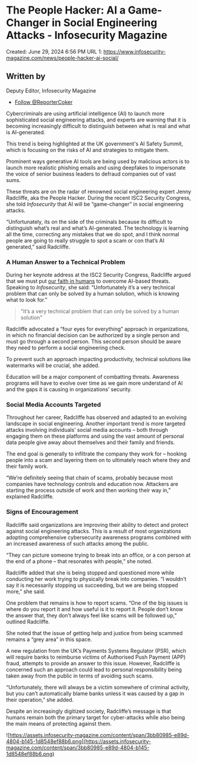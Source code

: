 # The People Hacker: AI a Game-Changer in Social Engineering Attacks - Infosecurity Magazine

Created: June 29, 2024 6:56 PM
URL 1: https://www.infosecurity-magazine.com/news/people-hacker-ai-social/

## Written by

Deputy Editor, Infosecurity Magazine

- [Follow @ReporterCoker](http://twitter.com/ReporterCoker)

Cybercriminals are using artificial intelligence (AI) to launch more sophisticated social engineering attacks, and experts are warning that it is becoming increasingly difficult to distinguish between what is real and what is AI-generated.

This trend is being highlighted at the UK government's AI Safety Summit, which is focusing on the risks of AI and strategies to mitigate them.

Prominent ways generative AI tools are being used by malicious actors is to launch more realistic phishing emails and using deepfakes to impersonate the voice of senior business leaders to defraud companies out of vast sums.

These threats are on the radar of renowned social engineering expert Jenny Radcliffe, aka the People Hacker. During the recent ISC2 Security Congress, she told *Infosecurity* that AI will be “game-changer” in social engineering attacks.

“Unfortunately, its on the side of the criminals because its difficult to distinguish what’s real and what’s AI-generated. The technology is learning all the time, correcting any mistakes that we do spot, and I think normal people are going to really struggle to spot a scam or con that’s AI generated,” said Radcliffe.

### **A Human Answer to a Technical Problem**

During her keynote address at the ISC2 Security Congress, Radcliffe argued that we must put [our faith in humans](https://www.infosecurity-magazine.com/news/humans-to-rethink-trust-generative/) to overcome AI-based threats. Speaking to *Infosecurity*, she said: “Unfortunately it’s a very technical problem that can only be solved by a human solution, which is knowing what to look for.”

> "It’s a very technical problem that can only be solved by a human solution"
> 

Radcliffe advocated a “four eyes for everything” approach in organizations, in which no financial decision can be authorized by a single person and must go through a second person. This second person should be aware they need to perform a social engineering check.

To prevent such an approach impacting productivity, technical solutions like watermarks will be crucial, she added.

Education will be a major component of combatting threats. Awareness programs will have to evolve over time as we gain more understand of AI and the gaps it is causing in organizations’ security.

### **Social Media Accounts Targeted**

Throughout her career, Radcliffe has observed and adapted to an evolving landscape in social engineering. Another important trend is more targeted attacks involving individuals’ social media accounts – both through engaging them on these platforms and using the vast amount of personal data people give away about themselves and their family and friends.

The end goal is generally to infiltrate the company they work for – hooking people into a scam and layering them on to ultimately reach where they and their family work.

“We’re definitely seeing that chain of scams, probably because most companies have technology controls and education now. Attackers are starting the process outside of work and then working their way in,” explained Radcliffe.

### **Signs of Encouragement**

Radcliffe said organizations are improving their ability to detect and protect against social engineering attacks. This is a result of most organizations adopting comprehensive cybersecurity awareness programs combined with an increased awareness of such attacks among the public.

“They can picture someone trying to break into an office, or a con person at the end of a phone – that resonates with people,” she noted.

Radcliffe added that she is being stopped and questioned more while conducting her work trying to physically break into companies. “I wouldn’t say it is necessarily stopping us succeeding, but we are being stopped more,” she said.

One problem that remains is how to report scams. “One of the big issues is where do you report it and how useful is it to report it. People don’t know the answer that, they don’t always feel like scams will be followed up,” outlined Radcliffe.

She noted that the issue of getting help and justice from being scammed remains a “grey area” in this space.

A new regulation from the UK’s Payments Systems Regulator (PSR), which will require banks to reimburse victims of Authorised Push Payment (APP) fraud, attempts to provide an answer to this issue. However, Radcliffe is concerned such an approach could lead to personal responsibility being taken away from the public in terms of avoiding such scams.

“Unfortunately, there will always be a victim somewhere of criminal activity, but you can’t automatically blame banks unless it was caused by a gap in their operation,” she added.

Despite an increasingly digitized society, Radcliffe’s message is that humans remain both the primary target for cyber-attacks while also being the main means of protecting against them.

![https://assets.infosecurity-magazine.com/content/span/3bb80985-e89d-4804-b145-1d8548ef88b6.png](https://assets.infosecurity-magazine.com/content/span/3bb80985-e89d-4804-b145-1d8548ef88b6.png)